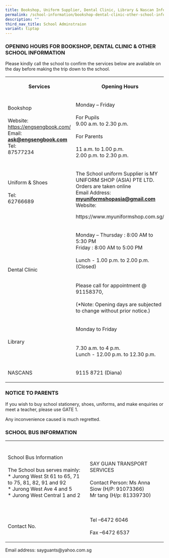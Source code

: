 ```yaml
---
title: Bookshop, Uniform Supplier, Dental Clinic, Library & Nascan Information
permalink: /school-information/bookshop-dental-clinic-other-school-information/
description: ""
third_nav_title: School Adminstraion
variant: tiptap
---
```

<h3>OPENING HOURS FOR BOOKSHOP, DENTAL CLINIC &amp; OTHER SCHOOL INFORMATION</h3>
<p>Please kindly call the school to confirm the services below are available
    on the day before making the trip down to the school.</p>
<p></p>
<table>
    <tbody>
        <tr>
            <th rowspan="1" colspan="1">
                <p>Services</p>
            </th>
            <th rowspan="1" colspan="1">
                <p>Opening Hours</p>
            </th>
        </tr>
        <tr>
            <td rowspan="1" colspan="1">
                <p>Bookshop
                    <br>
                    <br>Website:
                    <br><a href="https://engsengbook.com/" rel="noopener noreferrer nofollow" target="_blank">https://engsengbook.com/</a> 
                    <br>Email:
                    <br><strong><a href="mailto:ask@engsengbook.com" rel="noopener noreferrer nofollow" target="_blank">ask@engsengbook.com</a></strong> Tel:
                    <br>87577234</p>
            </td>
            <td rowspan="1" colspan="1">
                <p>Monday – Friday
                    <br>
                    <br>For Pupils
                    <br>9.00 a.m. to 2.30 p.m.
                    <br>
                    <br>For Parents
                    <br>
                    <br>11 a.m. to 1.00 p.m.
                    <br>2.00 p.m. to 2.30 p.m.</p>
            </td>
        </tr>
        <tr>
            <td rowspan="1" colspan="1">
                <p>Uniform &amp; Shoes
                    <br>
                    <br>Tel:
                    <br>62766689
                    <br>
                    <br>
                </p>
            </td>
            <td rowspan="1" colspan="1">
                <p>The School uniform Supplier is MY UNIFORM SHOP (ASIA) PTE LTD.
                    <br>Orders are taken online
                    <br>Email Address: <strong><a href="mailto:myuniformshopasia@gmail.com" rel="noopener noreferrer nofollow" target="_blank">myuniformshopasia@gmail.com</a></strong> 
                    <br>Website:</p>
                <p>https://www.myuniformshop.com.sg/</p>
                <p></p>
            </td>
        </tr>
        <tr>
            <td rowspan="1" colspan="1">
                <p>Dental Clinic
                    <br>
                    <br>
                </p>
            </td>
            <td rowspan="1" colspan="1">
                <p>Monday – Thursday : 8:00 AM to 5:30 PM
                    <br>Friday : 8:00 AM to 5:00 PM
                    <br>
                    <br>Lunch - 1.00 p.m. to 2.00 p.m. (Closed)
                    <br>
                    <br>
                    <br>Please call for appointment @ 91158370,
                    <br>
                    <br>(*Note: Opening days are subjected to change without prior notice.)</p>
            </td>
        </tr>
        <tr>
            <td rowspan="1" colspan="1">
                <p>Library</p>
            </td>
            <td rowspan="1" colspan="1">
                <p>Monday to Friday
                    <br>
                    <br>
                    <br>7.30 a.m. to 4 p.m.
                    <br>Lunch - 12.00 p.m. to 12.30 p.m.</p>
            </td>
        </tr>
        <tr>
            <td rowspan="1" colspan="1">
                <p>NASCANS
                    <br>
                </p>
            </td>
            <td rowspan="1" colspan="1">
                <p>9115 8721 (Diana)</p>
            </td>
        </tr>
    </tbody>
</table>
<h3></h3>
<h3>NOTICE TO PARENTS</h3>
<p>If you wish to buy school stationery, shoes, uniforms, and make enquiries
    or meet a teacher, please use GATE 1.</p>
<p>Any inconvenience caused is much regretted.</p>
<h3>SCHOOL BUS INFORMATION</h3>
<table>
    <tbody>
        <tr>
            <th rowspan="1" colspan="1">
                <p></p>
            </th>
            <th rowspan="1" colspan="1">
                <p></p>
            </th>
        </tr>
        <tr>
            <td rowspan="1" colspan="1">
                <p>School Bus Information
                    <br>
                    <br>The School bus serves mainly:
                    <br>* Jurong West St 61 to 65, 71 to 75, 81, 82, 91 and 92
                    <br>* Jurong West Ave 4 and 5
                    <br>* Jurong West Central 1 and 2
                    <br>
                    <br>
                </p>
            </td>
            <td rowspan="1" colspan="1">
                <p>SAY GUAN TRANSPORT SERVICES
                    <br>
                    <br>Contact Person: Ms Anna Siow (H/P: 91073366)
                    <br>Mr tang (H/p: 81339730)</p>
            </td>
        </tr>
        <tr>
            <td rowspan="1" colspan="1">
                <p>Contact No.</p>
            </td>
            <td rowspan="1" colspan="1">
                <p>Tel –6472 6046
                    <br>
                    <br>Fax –6472 6537
                    <br>
                </p>
            </td>
        </tr>
    </tbody>
</table>
<p>Email address: sayguants@yahoo.com.sg</p>